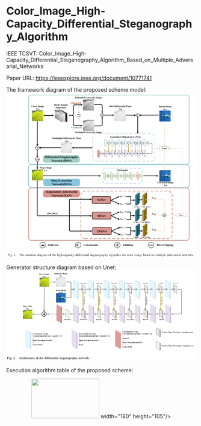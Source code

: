 # Color_Image_High-Capacity_Differential_Steganography_Algorithm
IEEE TCSVT: Color_Image_High-Capacity_Differential_Steganography_Algorithm_Based_on_Multiple_Adversarial_Networks

Paper URL: https://ieeexplore.ieee.org/document/10771741

The framework diagram of the proposed scheme model:
![图片描述](https://github.com/WitherC/Color_Image_High-Capacity_Differential_Steganography_Algorithm/blob/main/Image/fig1.png)

Generator structure diagram based on Unet:
![图片描述](https://github.com/WitherC/Color_Image_High-Capacity_Differential_Steganography_Algorithm/blob/main/Image/fig2.png)

Execution algorithm table of the proposed scheme:
<div align=center>
<img src="(https://github.com/WitherC/Color_Image_High-Capacity_Differential_Steganography_Algorithm/blob/main/Image/Algorithm2.png" width="180" height="105"> width="180" height="105"/>
</div>
